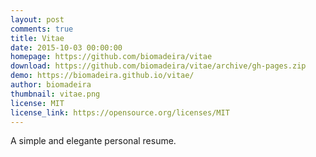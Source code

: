 ```yaml
---
layout: post
comments: true
title: Vitae
date: 2015-10-03 00:00:00
homepage: https://github.com/biomadeira/vitae
download: https://github.com/biomadeira/vitae/archive/gh-pages.zip
demo: https://biomadeira.github.io/vitae/
author: biomadeira
thumbnail: vitae.png
license: MIT
license_link: https://opensource.org/licenses/MIT
---
```


A simple and elegante personal resume.
